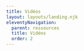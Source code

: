 ```yaml
---
title: Vidéos
layout: layouts/landing.njk
eleventyNavigation:
  parent: ressources
  title: Vidéos
  order: 2
---
```

